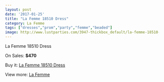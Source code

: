 ```yaml
---
layout: post
date: '2017-01-25'
title: "La Femme 18510 Dress"
category: La Femme
tags: ["dresses","prom","party","femme","beaded"]
image: http://www.lustparties.com/3947-thickbox_default/la-femme-18510-dress.jpg
---
```

La Femme 18510 Dress

On Sales: **$470**
<a href="https://www.lustparties.com/en/la-femme/1309-la-femme-18510-dress.html"><amp-img layout="responsive" width="600" height="600" src="//www.lustparties.com/3947-thickbox_default/la-femme-18510-dress.jpg" alt="La Femme 18510 Dress 0" /></a>
<a href="https://www.lustparties.com/en/la-femme/1309-la-femme-18510-dress.html"><amp-img layout="responsive" width="600" height="600" src="//www.lustparties.com/3948-thickbox_default/la-femme-18510-dress.jpg" alt="La Femme 18510 Dress 1" /></a>
<a href="https://www.lustparties.com/en/la-femme/1309-la-femme-18510-dress.html"><amp-img layout="responsive" width="600" height="600" src="//www.lustparties.com/3949-thickbox_default/la-femme-18510-dress.jpg" alt="La Femme 18510 Dress 2" /></a>
<a href="https://www.lustparties.com/en/la-femme/1309-la-femme-18510-dress.html"><amp-img layout="responsive" width="600" height="600" src="//www.lustparties.com/3950-thickbox_default/la-femme-18510-dress.jpg" alt="La Femme 18510 Dress 3" /></a>
<a href="https://www.lustparties.com/en/la-femme/1309-la-femme-18510-dress.html"><amp-img layout="responsive" width="600" height="600" src="//www.lustparties.com/3951-thickbox_default/la-femme-18510-dress.jpg" alt="La Femme 18510 Dress 4" /></a>
<a href="https://www.lustparties.com/en/la-femme/1309-la-femme-18510-dress.html"><amp-img layout="responsive" width="600" height="600" src="//www.lustparties.com/3952-thickbox_default/la-femme-18510-dress.jpg" alt="La Femme 18510 Dress 5" /></a>

Buy it: [La Femme 18510 Dress](https://www.lustparties.com/en/la-femme/1309-la-femme-18510-dress.html "La Femme 18510 Dress")

View more: [La Femme](https://www.lustparties.com/en/4-la-femme "La Femme")